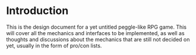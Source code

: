 # Introduction

This is the design document for a yet untitled peggle-like RPG game. This will cover all the mechanics and interfaces to be implemented, as well as thoughts and discussions about the mechanics that are still not decided on yet, usually in the form of pro/con lists.